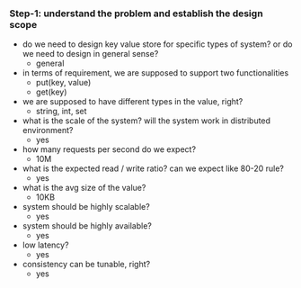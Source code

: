 ### Step-1: understand the problem and establish the design scope
- do we need to design key value store for specific types of system? or do we need to design in general sense?
	- general
- in terms of requirement, we are supposed to support two functionalities
	- put(key, value)
	- get(key)
- we are supposed to have different types in the value, right?
	- string, int, set
- what is the scale of the system? will the system work in distributed environment?
	- yes
- how many requests per second do we expect?
	- 10M
- what is the expected read / write ratio? can we expect like 80-20 rule?
	- yes
- what is the avg size of the value?
	- 10KB
- system should be highly scalable?
	- yes
- system should be highly available?
	- yes
- low latency?
	- yes
- consistency can be tunable, right?
	- yes


